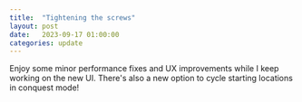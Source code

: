 ```yaml
---
title:  "Tightening the screws"
layout: post
date:   2023-09-17 01:00:00
categories: update
---
```

Enjoy some minor performance fixes and UX improvements while I keep working on the new UI. 
There's also a new option to cycle starting locations in conquest mode!
